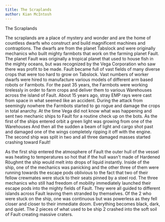 ```yaml
---
title: The Scraplands
author: Kian McIntosh
---
```

The Scraplands

The scraplands are a place of mystery and wonder and are the home of countless dwarfs who construct and build magnificent machines and contraptions. The dwarfs are from the planet 
Tabslock and were originally mechanics who built mighty farmbots that work on the farming planet Fault. The planet Fault was originally a tropical planet that used to house fish in the mighty oceans, but was recognized by the Vega Corporation who saw there was profit to be made. Fault became full of vast fields of many diverse crops that were too hard to grow on 
Tabslock. Vast numbers of worker dwarfs were hired to manufacture various models of different arm based robots or Farmbots. For the past 35 years, the Farmbots were working tirelessly in order to farm crops and deliver them to various Warehouses across the island of Fault. About 15 years ago, stray EMP rays were cast from space in what seemed like an accident. During the attack from seemingly nowhere  the Farmbots started to go rogue and damage the crops in total anarchy. At the time Vega did not know what was happening and sent two mechanic ships to Fault for a routine check up on the bots. As the first of the ships entered orbit a green light was growing from one of the Warehouses And then all the sudden a beam of light and cargo shot past and damaged one of the wings completely ripping it off with the engine. The second ship was split in two and all three damaged masses started crashing toward Fault!

As the first ship entered the atmosphere of Fault the outer hull of the vessel was heating to temperatures so hot that if the hull wasn't made of Hardened Röughmt the ship would melt into drops of liquid instantly. Inside of the ship, one of the mechanics was panicking and the other three of them were running towards the escape pods oblivious to the fact that two of their fellow crewmates were stuck to their seats pinned by a steel rod. The three mechanics who still had freedom of mobility immediately launched their escape pods into the mighty fields of Fault. They were all guided to different islands across Fault leaving them stranded by themselves.
Of the 2 who were stuck on the ship, one was continuous but was powerless as they fell closer and closer to their immediate doom. Everything becomes black, dark, and quiet. The 2 pieces of what used to be ship 2 crashed into the soft soil of Fault creating massive craters.

